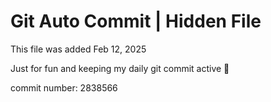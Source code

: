 # Git Auto Commit | Hidden File

This file was added Feb 12, 2025

Just for fun and keeping my daily git commit active 🤪

commit number: 2838566

